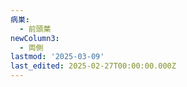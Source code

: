 ```yaml
---
病巣:
  - 前頭葉
newColumn3:
  - 両側
lastmod: '2025-03-09'
last_edited: 2025-02-27T00:00:00.000Z
---
```



